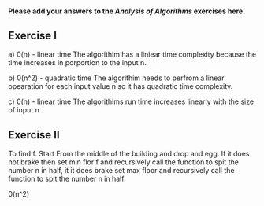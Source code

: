 #### Please add your answers to the ***Analysis of  Algorithms*** exercises here.

## Exercise I

a) 0(n) - linear time
    The algorithim has a liniear time complexity because the time increases in porportion to the input n.


b) 0(n^2) - quadratic time
    The algorithim needs to perfrom a linear opearation for each input value n so it has quadratic time complexity.

c) 0(n) - linear time
    The algorithims run time increases linearly with the size of 
    input n.

## Exercise II

<!-- Suppose that you have an n-story building and plenty of eggs. Suppose also that an egg gets broken if it is thrown off floor f or higher, and doesn't get broken if dropped off a floor less than floor f. Devise a strategy to determine the value of f such that the number of dropped + broken eggs is minimized.     -->

 To find f. Start From the middle of the building and drop and egg. If it does not brake then set min flor f and recursively call the function to spit the number n in half, it it does brake set max floor and recursively  call the function to spit the number n in half. 

 0(n^2)